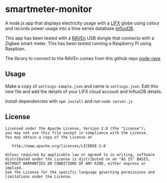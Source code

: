 smartmeter-monitor
==================

A node.js app that displays electricity usage with a [LIFX][3] globe using colour and records power usage into a time series database [InfluxDB][2]. 	

This app has been tested with a [RAVEn][2] USB dongle that connects with a Zigbee smart meter. This has been tested running a Raspberry Pi using Raspbian.

The library to connect to the RAVEn comes from this github repo [node-rave][4]

Usage
-----

Make a copy of `settings-sample.json` and name is `settings.json`. Edit this new file and add the details of your LIFX cloud account and InfluxDB details.

Install dependencies with `npm install` and run `node server.js`

License
-------

    Licensed under the Apache License, Version 2.0 (the "License");
    you may not use this file except in compliance with the License.
    You may obtain a copy of the License at

       http://www.apache.org/licenses/LICENSE-2.0

    Unless required by applicable law or agreed to in writing, software
    distributed under the License is distributed on an "AS IS" BASIS,
    WITHOUT WARRANTIES OR CONDITIONS OF ANY KIND, either express or implied.
    See the License for the specific language governing permissions and
    limitations under the License.

 [1]: http://rainforestautomation.com/rfa-z106-raven/
 [2]: http://influxdb.com/
 [3]: http://www.lifx.com/
 [4]: https://github.com/stormboy/node-raven





